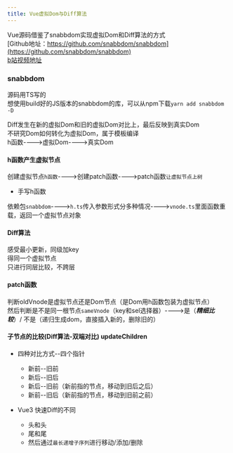 ```yaml
---
title: Vue虚拟Dom与Diff算法
---
```


Vue源码借鉴了snabbdom实现虚拟Dom和Diff算法的方式   
[Github地址：https://github.com/snabbdom/snabbdom](https://github.com/snabbdom/snabbdom)   
[b站视频地址](https://www.bilibili.com/video/BV1v5411H7gZ/?spm_id_from=333.999.0.0&vd_source=12de02404b987499ed9c11dde9553bfc)

### snabbdom
源码用TS写的   
想使用build好的JS版本的snabbdom的库，可以从npm下载```yarn add snabbdom -D```   


Diff发生在新的虚拟Dom和旧的虚拟Dom对比上，最后反映到真实Dom   
不研究Dom如何转化为虚拟Dom，属于模板编译   
h函数---->虚拟Dom---->真实Dom   


#### h函数产生虚拟节点   
创建虚拟节点```h函数```---->创建patch函数---->patch函数```让虚拟节点上树```

- 手写h函数   

依赖包```snabbdom```---->```h.ts```传入参数形式分多种情况---->```vnode.ts```里面函数重载，返回一个虚拟节点对象

#### Diff算法
感受最小更新，同级加key   
得同一个虚拟节点   
只进行同层比较，不跨层   

#### patch函数
判断oldVnode是虚拟节点还是Dom节点（是Dom用h函数包装为虚拟节点）   
然后判断是不是同一根节点```sameVnode```（key和sel选择器）---->是（***精细比较***）/ 不是（递归生成dom，直接插入新的，删除旧的）   

#### 子节点的比较(Diff算法-双端对比) updateChildren
- 四种对比方式--四个指针
  - 新前--旧前
  - 新后--旧后
  - 新后--旧前（新前指的节点，移动到旧后之后）
  - 新前--旧后（新前指的节点，移动到旧前之前）

- Vue3 快速Diff的不同
  - 头和头
  - 尾和尾
  - 然后通过```最长递增子序列```进行移动/添加/删除





